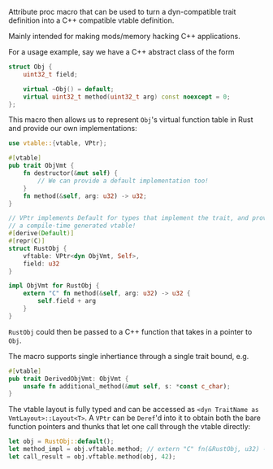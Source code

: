 Attribute proc macro that can be used to turn a dyn-compatible trait definition
into a C++ compatible vtable definition. 

Mainly intended for making mods/memory hacking C++ applications.

For a usage example, say we have a C++ abstract class of the form
```cpp
struct Obj {
    uint32_t field;

    virtual ~Obj() = default;
    virtual uint32_t method(uint32_t arg) const noexcept = 0;
};
```

This macro then allows us to represent `Obj`'s virtual function table in Rust
and provide our own implementations:

```rs
use vtable::{vtable, VPtr};

#[vtable]
pub trait ObjVmt {
    fn destructor(&mut self) {
        // We can provide a default implementation too!
    }
    fn method(&self, arg: u32) -> u32;
}

// VPtr implements Default for types that implement the trait, and provides
// a compile-time generated vtable!
#[derive(Default)]
#[repr(C)]
struct RustObj {
    vftable: VPtr<dyn ObjVmt, Self>,
    field: u32
}

impl ObjVmt for RustObj {
    extern "C" fn method(&self, arg: u32) -> u32 {
        self.field + arg
    }
}

```

`RustObj` could then be passed to a C++ function that takes in a pointer to `Obj`.

The macro supports single inhertiance through a single trait bound, e.g.

```rs
#[vtable]
pub trait DerivedObjVmt: ObjVmt {
    unsafe fn additional_method(&mut self, s: *const c_char);
}
```

The vtable layout is fully typed and can be accessed as `<dyn TraitName as VmtLayout>::Layout<T>`.
A `VPtr` can be `Deref`'d into it to obtain both the bare function pointers and thunks that let one
call through the vtable directly:

```rs
let obj = RustObj::default();
let method_impl = obj.vftable.method; // extern "C" fn(&RustObj, u32) -> u32
let call_result = obj.vftable.method(obj, 42);
```